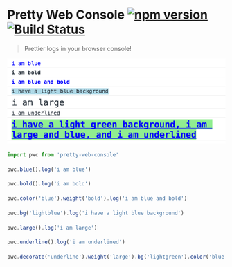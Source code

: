 # Pretty Web Console [![npm version](https://badge.fury.io/js/pretty-web-console.svg)](https://badge.fury.io/js/pretty-web-console) [![Build Status](https://travis-ci.org/bbmoz/pretty-web-console.svg)](https://travis-ci.org/bbmoz/pretty-web-console)

> Prettier logs in your browser console!

![v0.0.3](/media/v0.0.3.png)

```javascript
import pwc from 'pretty-web-console'

pwc.blue().log('i am blue')

pwc.bold().log('i am bold')

pwc.color('blue').weight('bold').log('i am blue and bold')

pwc.bg('lightblue').log('i have a light blue background')

pwc.large().log('i am large')

pwc.underline().log('i am underlined')

pwc.decorate('underline').weight('large').bg('lightgreen').color('blue').bold().log('i have a light green background, i am large and blue, and i am underlined')
```
